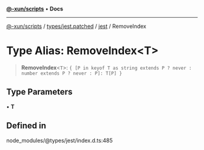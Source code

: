 [**@-xun/scripts**](../../../../../README.md) • **Docs**

***

[@-xun/scripts](../../../../../README.md) / [types/jest.patched](../../../README.md) / [jest](../README.md) / RemoveIndex

# Type Alias: RemoveIndex\<T\>

> **RemoveIndex**\<`T`\>: `{ [P in keyof T as string extends P ? never : number extends P ? never : P]: T[P] }`

## Type Parameters

• **T**

## Defined in

node\_modules/@types/jest/index.d.ts:485
